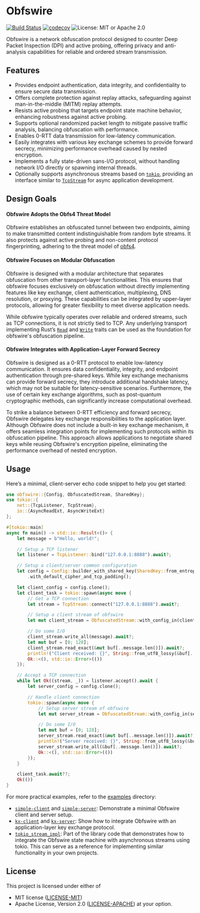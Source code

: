 # Obfswire

[![Build Status](https://github.com/Brainmaker/Obfswire/actions/workflows/ci.yml/badge.svg)](https://github.com/Brainmaker/Obfswire/actions/workflows/ci.yml)
[![codecov](https://codecov.io/github/Brainmaker/Obfswire/graph/badge.svg?token=WVLFE0TA33)](https://codecov.io/github/Brainmaker/Obfswire)
![License: MIT or Apache 2.0](https://img.shields.io/badge/license-MIT%20or%20Apache%202.0-blue)

Obfswire is a network obfuscation protocol designed to counter Deep Packet 
Inspection (DPI) and active probing, offering privacy and anti-analysis 
capabilities for reliable and ordered stream transmission.

## Features

- Provides endpoint authentication, data integrity, and confidentiality to 
  ensure secure data transmission.
- Offers complete protection against replay attacks, safeguarding 
  against man-in-the-middle (MITM) replay attempts.
- Resists active probing that targets endpoint state machine behavior,
  enhancing robustness against active probing.
- Supports optional randomized packet length to mitigate passive traffic
  analysis, balancing obfuscation with performance.
- Enables 0-RTT data transmission for low-latency communication.
- Easily integrates with various key exchange schemes to provide forward secrecy, 
  minimizing performance overhead caused by nested encryption.
- Implements a fully state-driven sans-I/O protocol, without handling network 
  I/O directly or spawning internal threads.
- Optionally supports asynchronous streams based on [`tokio`][tokio-link], 
  providing an interface similar to [`TcpStream`][tcp-stream-link] for async 
  application development.

## Design Goals

#### Obfswire Adopts the Obfs4 Threat Model

Obfswire establishes an obfuscated tunnel between two endpoints, aiming to make 
transmitted content indistinguishable from random byte streams. It also protects 
against active probing and non-content protocol fingerprinting, 
adhering to the threat model of [obfs4][obfs4-link].

#### Obfswire Focuses on Modular Obfuscation

Obfswire is designed with a modular architecture that separates obfuscation from 
other transport-layer functionalities. This ensures that obfswire focuses 
exclusively on obfuscation without directly implementing features like key exchange, 
client authentication, multiplexing, DNS resolution, or proxying. These capabilities 
can be integrated by upper-layer protocols, allowing for greater flexibility to 
meet diverse application needs.

While obfswire typically operates over reliable and ordered streams, such as TCP 
connections, it is not strictly tied to TCP. Any underlying transport implementing 
Rust’s [`Read`][read-trait-link] and [`Write`][write-trait-link] traits can be 
used as the foundation for obfswire's obfuscation pipeline.

#### Obfswire Integrates with Application-Layer Forward Secrecy

Obfswire is designed as a 0-RTT protocol to enable low-latency communication. 
It ensures data confidentiality, integrity, and endpoint authentication through 
pre-shared keys. While key exchange mechanisms can provide forward secrecy, they 
introduce additional handshake latency, which may not be suitable for 
latency-sensitive scenarios. Furthermore, the use of certain key exchange algorithms, 
such as post-quantum cryptographic methods, can significantly increase 
computational overhead.

To strike a balance between 0-RTT efficiency and forward secrecy, Obfswire 
delegates key exchange responsibilities to the application layer.
Although Obfswire does not include a built-in key exchange mechanism, it offers 
seamless integration points for implementing such protocols within its 
obfuscation pipeline. This approach allows applications to negotiate shared keys 
while reusing Obfswire's encryption pipeline, eliminating the performance overhead
of nested encryption.

## Usage

Here’s a minimal, client-server echo code snippet to help you get started:

```rust
use obfswire::{Config, ObfuscatedStream, SharedKey};
use tokio::{
    net::{TcpListener, TcpStream},
    io::{AsyncReadExt, AsyncWriteExt}
};

#[tokio::main]
async fn main() -> std::io::Result<()> {
    let message = b"Hello, world!";

    // Setup a TCP listener
    let listener = TcpListener::bind("127.0.0.1:8888").await?;

    // Setup a client/server common configuration
    let config = Config::builder_with_shared_key(SharedKey::from_entropy())
        .with_default_cipher_and_tcp_padding();

    let client_config = config.clone();
    let client_task = tokio::spawn(async move {
        // Get a TCP connection
        let stream = TcpStream::connect("127.0.0.1:8888").await?;

        // Setup a client stream of obfswire
        let mut client_stream = ObfuscatedStream::with_config_in(client_config, stream);

        // Do some I/O
        client_stream.write_all(message).await?;
        let mut buf = [0; 128];
        client_stream.read_exact(&mut buf[..message.len()]).await?;
        println!("Client received: {}", String::from_utf8_lossy(&buf[..message.len()]));
        Ok::<(), std::io::Error>(())
    });

    // Accept a TCP connection
    while let Ok((stream, _)) = listener.accept().await {
        let server_config = config.clone();

        // Handle client connection
        tokio::spawn(async move {
            // Setup server stream of obfswire
            let mut server_stream = ObfuscatedStream::with_config_in(server_config, stream);

            // Do some I/O
            let mut buf = [0; 128];
            server_stream.read_exact(&mut buf[..message.len()]).await?;
            println!("Server received: {}", String::from_utf8_lossy(&buf[..message.len()]));
            server_stream.write_all(&buf[..message.len()]).await?;
            Ok::<(), std::io::Error>(())
        });
    }

    client_task.await??;
    Ok(())
}
```

For more practical examples, refer to the [examples](examples/src/bin) directory:

 - [`simple-client`](examples/src/bin/simple-client.rs) and 
   [`simple-server`](examples/src/bin/simple-server.rs):
   Demonstrate a minimal Obfswire client and server setup.
 - [`kx-client`](examples/src/bin/kx-client.rs) and 
   [`kx-server`](examples/src/bin/kx-server.rs):
   Show how to integrate Obfswire with an application-layer key exchange protocol.
 - [`tokio_stream_impl`](src/tokio_stream_impl.rs):
   Part of the library code that demonstrates how to integrate the Obfswire state 
   machine with asynchronous streams using tokio. This can serve as a reference for 
   implementing similar functionality in your own projects.

## License

This project is licensed under either of
- MIT license ([LICENSE-MIT](http://opensource.org/licenses/MIT))
- Apache License, Version 2.0 ([LICENSE-APACHE](http://www.apache.org/licenses/LICENSE-2.0)) at your option.

[obfs4-link]: https://github.com/Yawning/obfs4/blob/master/doc/obfs4-spec.txt#L35
[tokio-link]: https://tokio.rs/
[tcp-stream-link]: https://docs.rs/tokio/latest/tokio/net/struct.TcpStream.html
[read-trait-link]: https://doc.rust-lang.org/std/io/trait.Read.html
[write-trait-link]: https://doc.rust-lang.org/std/io/trait.Write.html
